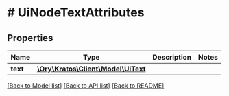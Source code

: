 # # UiNodeTextAttributes

## Properties

Name | Type | Description | Notes
------------ | ------------- | ------------- | -------------
**text** | [**\Ory\Kratos\Client\Model\UiText**](UiText.md) |  |

[[Back to Model list]](../../README.md#models) [[Back to API list]](../../README.md#endpoints) [[Back to README]](../../README.md)
